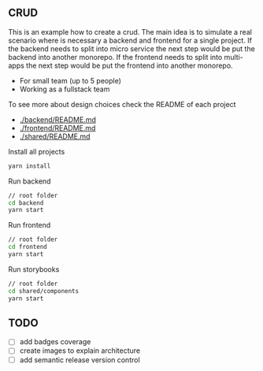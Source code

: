 ## CRUD

This is an example how to create a crud.
The main idea is to simulate a real scenario where is necessary a backend and frontend for a single project.
If the backend needs to split into micro service the next step would be put the backend into another monorepo.
If the frontend needs to split into multi-apps the next step would be put the frontend into another monorepo.

- For small team (up to 5 people)
- Working as a fullstack team

To see more about design choices check the README of each project

- [./backend/README.md](https://github.com/hernanif1/crud/tree/master/backend)
- [./frontend/README.md](https://github.com/hernanif1/crud/tree/master/frontend)
- [./shared/README.md](https://github.com/hernanif1/crud/tree/master/shared)

Install all projects

```sh
yarn install
```

Run backend

```sh
// root folder
cd backend
yarn start
```

Run frontend

```sh
// root folder
cd frontend
yarn start
```

Run storybooks

```sh
// root folder
cd shared/components
yarn start
```

## TODO

- [ ] add badges coverage
- [ ] create images to explain architecture
- [ ] add semantic release version control
